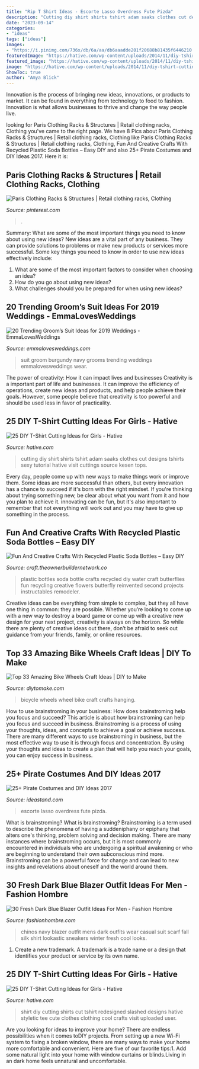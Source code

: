 ```yaml
---
title: "Rip T Shirt Ideas - Escorte Lasso Overdress Fute Pizda"
description: "Cutting diy shirt shirts tshirt adam saaks clothes cut designs tshirts sexy tutorial hative visit cuttings source kesen tops"
date: "2023-09-14"
categories:
- "ideas"
tags: ["ideas"]
images:
- "https://i.pinimg.com/736x/db/6a/aa/db6aaadde201f20688b81435f6446210.jpg"
featuredImage: "https://hative.com/wp-content/uploads/2014/11/diy-tshirt-cutting-ideas/4-girl-tshirt-cutting.jpg"
featured_image: "https://hative.com/wp-content/uploads/2014/11/diy-tshirt-cutting-ideas/9-redesigned-cut-shirt.jpg"
image: "https://hative.com/wp-content/uploads/2014/11/diy-tshirt-cutting-ideas/4-girl-tshirt-cutting.jpg"
ShowToc: true
author: "Amya Blick"
---
```



Innovation is the process of bringing new ideas, innovations, or products to market. It can be found in everything from technology to food to fashion. Innovation is what allows businesses to thrive and change the way people live.

	

		
looking for Paris Clothing Racks &amp; Structures | Retail clothing racks, Clothing you've came to the right page. We have 8 Pics about Paris Clothing Racks &amp; Structures | Retail clothing racks, Clothing like Paris Clothing Racks &amp; Structures | Retail clothing racks, Clothing, Fun And Creative Crafts With Recycled Plastic Soda Bottles – Easy DIY and also 25+ Pirate Costumes and DIY Ideas 2017. Here it is:
		
    
## Paris Clothing Racks &amp; Structures | Retail Clothing Racks, Clothing

<img loading=lazy src="https://i.pinimg.com/736x/db/6a/aa/db6aaadde201f20688b81435f6446210.jpg" onerror="this.onerror=null;this.src='https://tse3.mm.bing.net/th?id=OIP.iwhmVace_1MTrfVNfgbVCAHaLH&amp;pid=15.1';" alt="Paris Clothing Racks &amp; Structures | Retail clothing racks, Clothing">

_Source: pinterest.com_

>. 

	

Summary: What are some of the most important things you need to know about using new ideas?
New ideas are a vital part of any business. They can provide solutions to problems or make new products or services more successful. Some key things you need to know in order to use new ideas effectively include:
1. What are some of the most important factors to consider when choosing an idea?
2. How do you go about using new ideas?
3. What challenges should you be prepared for when using new ideas?

    
## 20 Trending Groom’s Suit Ideas For 2019 Weddings - EmmaLovesWeddings

<img loading=lazy src="http://emmalovesweddings.com/wp-content/uploads/2018/09/unique-groom-wedding-suit-with-navy-and-burgundy.jpg" onerror="this.onerror=null;this.src='https://tse4.mm.bing.net/th?id=OIP.fMcJigd-CUn-wt9zgNpxNAHaLF&amp;pid=15.1';" alt="20 Trending Groom’s Suit Ideas for 2019 Weddings - EmmaLovesWeddings">

_Source: emmalovesweddings.com_

>suit groom burgundy navy grooms trending weddings emmalovesweddings wear. 

	

The power of creativity: How it can impact lives and businesses
Creativity is a important part of life and businesses. It can improve the efficiency of operations, create new ideas and products, and help people achieve their goals. However, some people believe that creativity is too powerful and should be used less in favor of practicality.

    
## 25 DIY T-Shirt Cutting Ideas For Girls - Hative

<img loading=lazy src="https://hative.com/wp-content/uploads/2014/11/diy-tshirt-cutting-ideas/4-girl-tshirt-cutting.jpg" onerror="this.onerror=null;this.src='https://tse4.mm.bing.net/th?id=OIP.t3SrhIf87Fu6f3vwa1hc4gHaLD&amp;pid=15.1';" alt="25 DIY T-Shirt Cutting Ideas for Girls - Hative">

_Source: hative.com_

>cutting diy shirt shirts tshirt adam saaks clothes cut designs tshirts sexy tutorial hative visit cuttings source kesen tops. 

	

Every day, people come up with new ways to make things work or improve them. Some ideas are more successful than others, but every innovation has a chance to succeed if it's born with the right mindset. If you're thinking about trying something new, be clear about what you want from it and how you plan to achieve it. innovating can be fun, but it's also important to remember that not everything will work out and you may have to give up something in the process.

    
## Fun And Creative Crafts With Recycled Plastic Soda Bottles – Easy DIY

<img loading=lazy src="https://craft.theownerbuildernetwork.co/files/2015/04/Plastic-Bottle-Ideas002.jpg" onerror="this.onerror=null;this.src='https://tse1.mm.bing.net/th?id=OIP.-tLg4uyqykAkB70rAnjA6gHaFj&amp;pid=15.1';" alt="Fun And Creative Crafts With Recycled Plastic Soda Bottles – Easy DIY">

_Source: craft.theownerbuildernetwork.co_

>plastic bottles soda bottle crafts recycled diy water craft butterflies fun recycling creative flowers butterfly reinvented second projects instructables remodeler. 

	

Creative ideas can be everything from simple to complex, but they all have one thing in common: they are possible. Whether you’re looking to come up with a new way to destroy a board game or come up with a creative new design for your next project, creativity is always on the horizon. So while there are plenty of creative ideas out there, don’t be afraid to seek out guidance from your friends, family, or online resources.

    
## Top 33 Amazing Bike Wheels Craft Ideas | DIY To Make

<img loading=lazy src="http://www.diytomake.com/wp-content/uploads/2016/11/Hanging-Bicycle-Wheels-Art-Design.jpg" onerror="this.onerror=null;this.src='https://tse2.mm.bing.net/th?id=OIP.6vHibFVp2Jt7S_R8iubrRQHaLG&amp;pid=15.1';" alt="Top 33 Amazing Bike Wheels Craft Ideas | DIY to Make">

_Source: diytomake.com_

>bicycle wheels wheel bike craft crafts hanging. 

	

How to use brainstroming in your business: How does brainstroming help you focus and succeed?
This article is about how brainstroming can help you focus and succeed in business. Brainstroming is a process of using your thoughts, ideas, and concepts to achieve a goal or achieve success. There are many different ways to use brainstroming in business, but the most effective way to use it is through focus and concentration. By using your thoughts and ideas to create a plan that will help you reach your goals, you can enjoy success in business.

    
## 25+ Pirate Costumes And DIY Ideas 2017

<img loading=lazy src="https://ideastand.com/wp-content/uploads/2017/09/pirate-costume-diy/14-pirate-costume-diy-ideas-tutorials.jpg" onerror="this.onerror=null;this.src='https://tse2.mm.bing.net/th?id=OIP.hZQ25HaBnAmNKKa9mgY9WAHaJ6&amp;pid=15.1';" alt="25+ Pirate Costumes and DIY Ideas 2017">

_Source: ideastand.com_

>escorte lasso overdress fute pizda. 

	

What is brainstroming?
What is brainstroming? Brainstroming is a term used to describe the phenomena of having a suddeniphany or epiphany that alters one's thinking, problem solving and decision making. There are many instances where brainstroming occurs, but it is most commonly encountered in individuals who are undergoing a spiritual awakening or who are beginning to understand their own subconscious mind more. Brainstroming can be a powerful force for change and can lead to new insights and revelations about oneself and the world around them.

    
## 30 Fresh Dark Blue Blazer Outfit Ideas For Men - Fashion Hombre

<img loading=lazy src="http://www.fashionhombre.com/wp-content/uploads/2019/07/Fresh-Dark-Blue-Blazer-Outfit-Ideas-For-Men-12-1.jpg" onerror="this.onerror=null;this.src='https://tse2.mm.bing.net/th?id=OIP.GonPSKXua_3ro3Jr9-_D4wHaLH&amp;pid=15.1';" alt="30 Fresh Dark Blue Blazer Outfit Ideas For Men - Fashion Hombre">

_Source: fashionhombre.com_

>chinos navy blazer outfit mens dark outfits wear casual suit scarf fall silk shirt lookastic sneakers winter fresh cool looks. 

	

1. Create a new trademark. A trademark is a trade name or a design that identifies your product or service by its own name.

    
## 25 DIY T-Shirt Cutting Ideas For Girls - Hative

<img loading=lazy src="https://hative.com/wp-content/uploads/2014/11/diy-tshirt-cutting-ideas/9-redesigned-cut-shirt.jpg" onerror="this.onerror=null;this.src='https://tse2.mm.bing.net/th?id=OIP.62eTBL1Waoq5sjF0bQjCogHaJ4&amp;pid=15.1';" alt="25 DIY T-Shirt Cutting Ideas for Girls - Hative">

_Source: hative.com_

>shirt diy cutting shirts cut tshirt redesigned slashed designs hative styletic tee cute clothes clothing cool crafts visit uploaded user. 

	

Are you looking for ideas to improve your home? There are endless possibilities when it comes toDIY projects. From setting up a new Wi-Fi system to fixing a broken window, there are many ways to make your home more comfortable and convenient. Here are five of our favorite tips:1. Add some natural light into your home with window curtains or blinds.Living in an dark home feels unnatural and uncomfortable.

